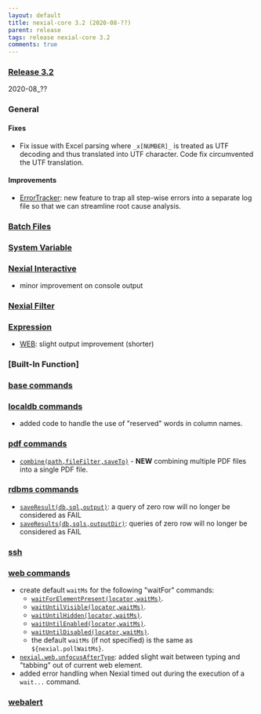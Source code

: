 ```yaml
---
layout: default
title: nexial-core 3.2 (2020-08-??)
parent: release
tags: release nexial-core 3.2
comments: true
---
```


### <a href="https://github.com/nexiality/nexial-core/releases/tag/nexial-core-v3.2_???" class="external-link" target="_nexial_link">Release 3.2</a>
2020-08_??


### General
#### Fixes
- Fix issue with Excel parsing where `_x[NUMBER]_` is treated as UTF decoding and thus translated into UTF character.
  Code fix circumvented the UTF translation.  
#### Improvements
- [ErrorTracker](../userguide/ExecutionLogs#errortracker-error-only-log-file): new feature to trap all step-wise errors
  into a separate log file so that we can streamline root cause analysis.


### [Batch Files](../userguide/BatchFiles)


### [System Variable](../systemvars)


### [Nexial Interactive](../interactive)
- minor improvement on console output


### [Nexial Filter](../flowcontrols/filter)


### [Expression](../expressions)
- [WEB](../expressions/WEBexpression): slight output improvement (shorter)


### [Built-In Function]


### [base commands](../commands/base)


### [localdb commands](../commands/localdb)
- added code to handle the use of "reserved" words in column names.


### [pdf commands](../commands/pdf)
- [`combine(path,fileFilter,saveTo)`](../commands/pdf/combine(path,fileFilter,saveTo)) - **NEW** combining multiple PDF 
  files into a single PDF file.


### [rdbms commands](../commands/rdbms)
- [`saveResult(db,sql,output)`](../commands/rdbms/saveResult(db,sql,output)): a query of zero row will no longer be 
  considered as FAIL 
- [`saveResults(db,sqls,outputDir)`](../commands/rdbms/saveResults(db,sqls,outputDir)): queries of zero row will no 
  longer be considered as FAIL 


### [ssh](../commands/ssh)


### [web commands](../commands/web)
- create default `waitMs` for the following "waitFor" commands:
  - [`waitForElementPresent(locator,waitMs)`](../commands/web/waitForElementPresent(locator,waitMs)).
  - [`waitUntilVisible(locator,waitMs)`](waitUntilVisible(locator,waitMs)).
  - [`waitUntilHidden(locator,waitMs)`](waitUntilHidden(locator,waitMs)).
  - [`waitUntilEnabled(locator,waitMs)`](waitUntilEnabled(locator,waitMs)).
  - [`waitUntilDisabled(locator,waitMs)`](waitUntilDisabled(locator,waitMs)). 
  - the default `waitMs` (if not specified) is the same as `${nexial.pollWaitMs}`.
- [`nexial.web.unfocusAfterType`](../systemvars/index.html#nexial.web.unfocusAfterType): added slight wait between 
  typing and "tabbing" out of current web element.
- added error handling when Nexial timed out during the execution of a `wait...` command.


### [webalert](../commands/webalert)
